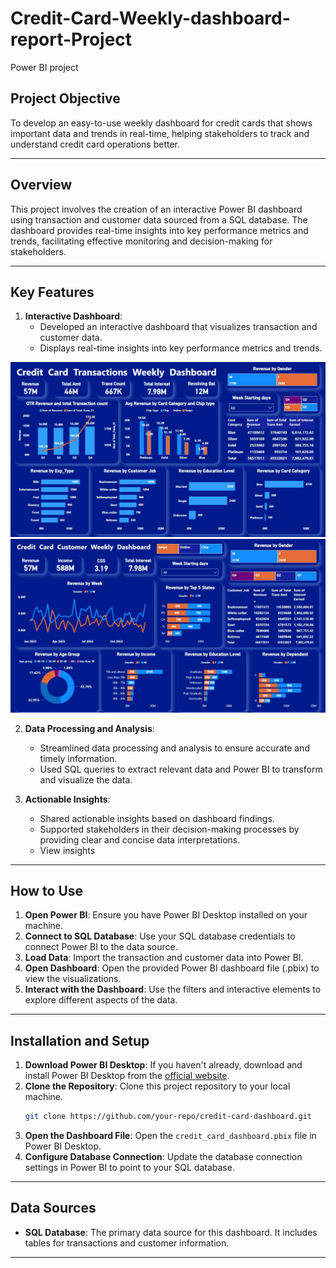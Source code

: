 # Credit-Card-Weekly-dashboard-report-Project
Power BI project 

## Project Objective

To develop an easy-to-use weekly dashboard for credit cards that shows important data and trends in real-time, helping stakeholders to track and understand credit card operations better.

---

## Overview

This project involves the creation of an interactive Power BI dashboard using transaction and customer data sourced from a SQL database. The dashboard provides real-time insights into key performance metrics and trends, facilitating effective monitoring and decision-making for stakeholders.

---

## Key Features

1. **Interactive Dashboard**:
    - Developed an interactive dashboard that visualizes transaction and customer data.
    - Displays real-time insights into key performance metrics and trends.
    
  ![Dashboard](Dashboard%20pdfs/Dashboard%20image1.jpg)
  ![Dashboard](Dashboard%20pdfs/dashboard%20image%202.jpg)

2. **Data Processing and Analysis**:
    - Streamlined data processing and analysis to ensure accurate and timely information.
    - Used SQL queries to extract relevant data and Power BI to transform and visualize the data.
    
3. **Actionable Insights**:
    - Shared actionable insights based on dashboard findings.
    - Supported stakeholders in their decision-making processes by providing clear and concise data interpretations.
    - View insights
    
    

---

## How to Use

1. **Open Power BI**: Ensure you have Power BI Desktop installed on your machine.
2. **Connect to SQL Database**: Use your SQL database credentials to connect Power BI to the data source.
3. **Load Data**: Import the transaction and customer data into Power BI.
4. **Open Dashboard**: Open the provided Power BI dashboard file (.pbix) to view the visualizations.
5. **Interact with the Dashboard**: Use the filters and interactive elements to explore different aspects of the data.

---

## Installation and Setup

1. **Download Power BI Desktop**: If you haven't already, download and install Power BI Desktop from the [official website](https://powerbi.microsoft.com/desktop/).
2. **Clone the Repository**: Clone this project repository to your local machine.
    ```bash
    git clone https://github.com/your-repo/credit-card-dashboard.git
    ```
3. **Open the Dashboard File**: Open the `credit_card_dashboard.pbix` file in Power BI Desktop.
4. **Configure Database Connection**: Update the database connection settings in Power BI to point to your SQL database.

---

## Data Sources

- **SQL Database**: The primary data source for this dashboard. It includes tables for transactions and customer information.

---
